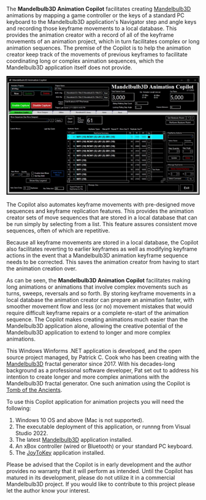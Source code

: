 The **Mandelbulb3D Animation Copilot** facilitates creating [Mandelbulb3D](https://mb3d.overwhale.com/) animations by mapping a game controller or the keys of a standard PC keyboard to the Mandelbulb3D application's Navigator step and angle keys and recording those keyframe movements to a local database. This provides the animation creator with a record of all of the keyframe movements of an animation project, which in turn facilitates complex or long animation sequences. The premise of the Copilot is to help the animation creator keep track of the movements of previous keyframes to facilitate coordinating  long or complex animation sequences, which the Mandelbulb3D application itself does not provide.

![alt text](https://github.com/PatCook1/MB3D-Animation-Copilot/blob/public/Documentation/Images%20for%20Wiki/MB%20Copilot%20Main%20Screen%201024x768.jpg)

The Copilot also automates keyframe movements with pre-designed move sequences and keyframe replication features. This provides the animation creator sets of move sequences that are stored in a local database that can be run simply by selecting from a list. This feature assures consistent move sequences, often of which are repetitive.

Because all keyframe movements are stored in a local database, the Copilot also facilitates reverting to earlier keyframes as well as modifying keyframe actions in the event that a Mandelbulb3D animation keyframe sequence needs to be corrected. This saves the animation creator from having to start the animation creation over.

As can be seen, the **Mandelbulb3D Animation Copilot** facilitates making long animations or animations that involve complex movements such as turns, sweeps, reversals and so forth. By storing keyframe movements in a local database the animation creator can prepare an animation faster, with smoother movement flow and less (or no) movement mistakes that would require difficult keyframe repairs or a complete re-start of the animation sequence. The Copilot makes creating animations much easier than the Mandelbulb3D application alone, allowing the creative potential of the Mandelbulb3D application to extend to longer and more complex animations.

This Windows Winforms .NET application is developed, and the open source project managed, by Patrick C. Cook who has been creating with the [Mandelbulb3D](https://mb3d.overwhale.com/) fractal generator since 2017. With his decades-long background as a professional software developer, Pat set out to address his intention to create longer and more complex animations with the Mandelbulb3D fractal generator. One such animation using the Copilot is [Tomb of the Ancients]( https://youtu.be/f_5J9lWgyiU).

To use this Copilot application for animation projects you will need the following:
1. Windows 10 OS and above (Mac is not supported).
2. The executable deployment of this application, or runnng from Visual Studio 2022.
3. The latest [Mandelbulb3D](https://mb3d.overwhale.com/) application installed.
4. An xBox controller (wired or Bluetooth) or your standard PC keyboard.
5. The [JoyToKey](https://joytokey.net/en/) application installed.

Please be advised that the Copilot is in early development and the author provides no warranty that it will perform as intended. Until the Copilot has matured in its development, please do not utilize it in a commercial Mandelbulb3D project. If you would like to contribute to this project please let the author know your interest.
